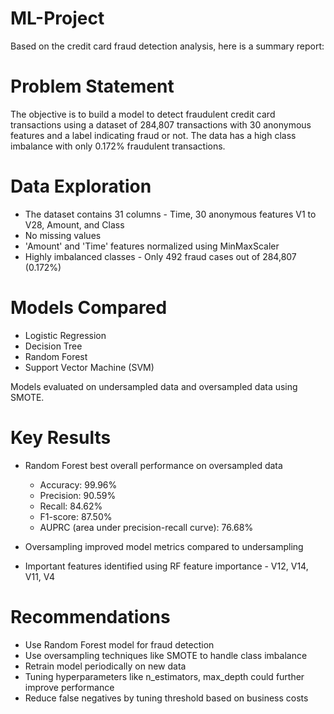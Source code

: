 # ML-Project
Based on the credit card fraud detection analysis, here is a summary report:

# Problem Statement

The objective is to build a model to detect fraudulent credit card transactions using a dataset of 284,807 transactions with 30 anonymous features and a label indicating fraud or not. The data has a high class imbalance with only 0.172% fraudulent transactions.

# Data Exploration

- The dataset contains 31 columns - Time, 30 anonymous features V1 to V28, Amount, and Class
- No missing values 
- 'Amount' and 'Time' features normalized using MinMaxScaler
- Highly imbalanced classes - Only 492 fraud cases out of 284,807 (0.172%)

# Models Compared

- Logistic Regression
- Decision Tree
- Random Forest 
- Support Vector Machine (SVM)

Models evaluated on undersampled data and oversampled data using SMOTE.

# Key Results

- Random Forest best overall performance on oversampled data
  - Accuracy: 99.96%
  - Precision: 90.59%
  - Recall: 84.62%
  - F1-score: 87.50%
  - AUPRC (area under precision-recall curve): 76.68%

- Oversampling improved model metrics compared to undersampling

- Important features identified using RF feature importance - V12, V14, V11, V4

# Recommendations

- Use Random Forest model for fraud detection
- Use oversampling techniques like SMOTE to handle class imbalance
- Retrain model periodically on new data
- Tuning hyperparameters like n_estimators, max_depth could further improve performance
- Reduce false negatives by tuning threshold based on business costs
